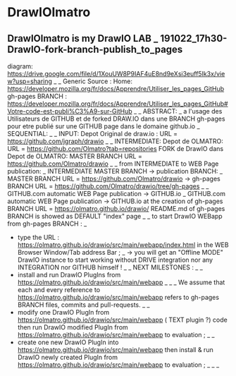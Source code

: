 # DrawIOlmatro
DrawIOlmatro is my DrawIO LAB
_
191022_17h30-DrawIO-fork-branch-publish_to_pages
-
diagram: https://drive.google.com/file/d/1XouUW8P9IAF4uE8nd9eXsi3euff5Ik3x/view?usp=sharing
_
_
Generic Source :
Home: https://developer.mozilla.org/fr/docs/Apprendre/Utiliser_les_pages_GitHub
gh-pages BRANCH : https://developer.mozilla.org/fr/docs/Apprendre/Utiliser_les_pages_GitHub#Votre-code-est-publi%C3%A9-sur-GitHub
_
_
ABSTRACT:
_
a l'usage des Utilisateurs de GITHUB et de forked DRAW.IO dans une BRANCH gh-pages
pour etre publié sur une GITHUB page dans le domaine github.io
_
SEQUENTIAL:
_
_
INPUT:
Depot Original de draw.io :
URL = https://github.com/jgraph/drawio
_
_
INTERMEDIATE:
Depot de OLMATRO: 
URL = https://github.com/Olmatro?tab=repositories
FORK de DrawIO dans Depot de OLMATRO:
MASTER BRANCH
URL = https://github.com/Olmatro/drawio
_
_
from INTERMEDIATE to WEB Page publication:
_
INTERMEDIATE MASTER BRANCH -> publication BRANCH:
_
MASTER BRANCH
URL = https://github.com/Olmatro/drawio
->
gh-pages BRANCH
URL = https://github.com/Olmatro/drawio/tree/gh-pages
_
_
GITHUB.com automatic WEB Page publication -> GITHUB.io
_
GITHUB.com
automatic WEB Page publication 
-> GITHUB.io at the creation of gh-pages BRANCH
URL = https://olmatro.github.io/drawio/
README.md of gh-pages BRANCH is showed as DEFAULT "index" page
_
_
to start DrawIO WEBapp from gh-pages BRANCH :
_
 - type the URL : https://olmatro.github.io/drawio/src/main/webapp/index.html
  in the WEB Browser Window/Tab address Bar ;
_
 -> you will get an "Offline MODE" DrawIO instance to start working without DRIVE integration
   nor any INTEGRATION nor GITHUB himself !
_
_
NEXT MILESTONES :
_
_
 - install and run DrawIO PlugIns from https://olmatro.github.io/drawio/src/main/webapp
_
_
_  We assume that each and every reference to https://olmatro.github.io/drawio/src/main/webapp
  refers to gh-pages BRANCH files, commits and pull-requests.
_
_
 - modify one DrawIO PlugIn from https://olmatro.github.io/drawio/src/main/webapp
  ( TEXT plugin ?) code
  then run DrawIO modified PlugIn from https://olmatro.github.io/drawio/src/main/webapp to evaluation ;
_
_
 - create one new DrawIO PlugIn into https://olmatro.github.io/drawio/src/main/webapp
  then install & run DrawIO newly created PlugIn from https://olmatro.github.io/drawio/src/main/webapp to evaluation ;
_
_
_
